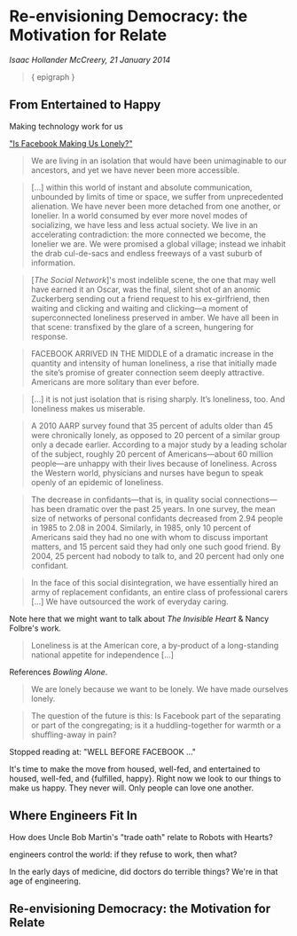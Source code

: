 Re-envisioning Democracy: the Motivation for Relate
===

*Isaac Hollander McCreery, 21 January 2014*

> { epigraph }

From Entertained to Happy
---

Making technology work for us

["Is Facebook Making Us Lonely?"](http://www.theatlantic.com/magazine/archive/2012/05/is-facebook-making-us-lonely/308930/)

> We are living in an isolation that would have been unimaginable to our ancestors, and yet we have never been more accessible.

> [...] within this world of instant and absolute communication, unbounded by limits of time or space, we suffer from unprecedented alienation. We have never been more detached from one another, or lonelier. In a world consumed by ever more novel modes of socializing, we have less and less actual society. We live in an accelerating contradiction: the more connected we become, the lonelier we are. We were promised a global village; instead we inhabit the drab cul-de-sacs and endless freeways of a vast suburb of information.

> [*The Social Network*]'s most indelible scene, the one that may well have earned it an Oscar, was the final, silent shot of an anomic Zuckerberg sending out a friend request to his ex-girlfriend, then waiting and clicking and waiting and clicking—a moment of superconnected loneliness preserved in amber. We have all been in that scene: transfixed by the glare of a screen, hungering for response.

> FACEBOOK ARRIVED IN THE MIDDLE of a dramatic increase in the quantity and intensity of human loneliness, a rise that initially made the site’s promise of greater connection seem deeply attractive. Americans are more solitary than ever before.

> [...] it is not just isolation that is rising sharply. It’s loneliness, too. And loneliness makes us miserable.

> A 2010 AARP survey found that 35 percent of adults older than 45 were chronically lonely, as opposed to 20 percent of a similar group only a decade earlier. According to a major study by a leading scholar of the subject, roughly 20 percent of Americans—about 60 million people—are unhappy with their lives because of loneliness. Across the Western world, physicians and nurses have begun to speak openly of an epidemic of loneliness.

> The decrease in confidants—that is, in quality social connections—has been dramatic over the past 25 years. In one survey, the mean size of networks of personal confidants decreased from 2.94 people in 1985 to 2.08 in 2004. Similarly, in 1985, only 10 percent of Americans said they had no one with whom to discuss important matters, and 15 percent said they had only one such good friend. By 2004, 25 percent had nobody to talk to, and 20 percent had only one confidant.

> In the face of this social disintegration, we have essentially hired an army of replacement confidants, an entire class of professional carers [...] We have outsourced the work of everyday caring.

Note here that we might want to talk about *The Invisible Heart* & Nancy Folbre's work.

> Loneliness is at the American core, a by-product of a long-standing national appetite for independence [...]

References *Bowling Alone*.

> We are lonely because we want to be lonely. We have made ourselves lonely.

> The question of the future is this: Is Facebook part of the separating or part of the congregating; is it a huddling-together for warmth or a shuffling-away in pain?

Stopped reading at: "WELL BEFORE FACEBOOK ..."

It's time to make the move from housed, well-fed, and entertained to housed, well-fed, and {fulfilled, happy}. Right now we look to our things to make us happy. They never will. Only people can love one another.

Where Engineers Fit In
---

How does Uncle Bob Martin's "trade oath" relate to Robots with Hearts?

engineers control the world: if they refuse to work, then what?

In the early days of medicine, did doctors do terrible things? We're in that age of engineering.

Re-envisioning Democracy: the Motivation for Relate
---